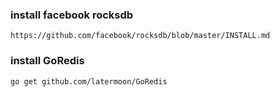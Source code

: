 ### install facebook rocksdb

	https://github.com/facebook/rocksdb/blob/master/INSTALL.md

### install GoRedis

	go get github.com/latermoon/GoRedis





